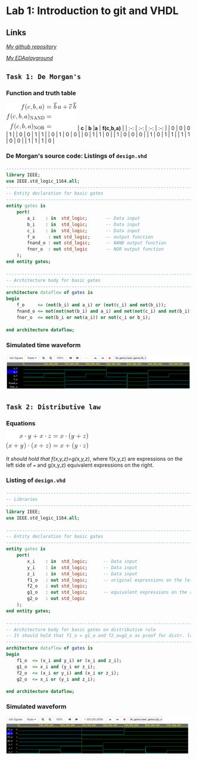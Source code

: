 # Lab 1: Introduction to git and VHDL

## Links
[*My github repository*](https://github.com/Masauso-L/Digital-electronics-1/blob/main/Labs/01-gates/README.md)

[*My EDAplayground*](https://www.edaplayground.com/playgrounds/user/155968)

## `Task 1: De Morgan's`
### Function and truth table
![Equations](Images/equations.png)
| **c** | **b** |**a** | **f(c,b,a)** |
| :-: | :-: | :-: | :-: |
| 0 | 0 | 0 | 1 |
| 0 | 0 | 1 | 1 |
| 0 | 1 | 0 | 0 |
| 0 | 1 | 1 | 0 |
| 1 | 0 | 0 | 0 |
| 1 | 0 | 1 | 1 |
| 1 | 1 | 0 | 0 |
| 1 | 1 | 1 | 0 |

### De Morgan's source code: Listings of `design.vhd`

```VHDL
------------------------------------------------------------------------
library IEEE;
use IEEE.std_logic_1164.all;
------------------------------------------------------------------------
-- Entity declaration for basic gates
------------------------------------------------------------------------
entity gates is
    port(
        a_i    : in  std_logic;       -- Data input
        b_i    : in  std_logic;       -- Data input
        c_i    : in  std_logic;       -- Data input
        f_o     : out std_logic;      -- output function
        fnand_o : out std_logic;      -- NAND output function
        fnor_o  : out std_logic       -- NOR output function
    );
end entity gates;

------------------------------------------------------------------------
-- Architecture body for basic gates
------------------------------------------------------------------------
architecture dataflow of gates is
begin
    f_o     <= (not(b_i) and a_i) or (not(c_i) and not(b_i));
    fnand_o <= not(not(not(b_i) and a_i) and not(not(c_i) and not(b_i)));
    fnor_o  <= not(b_i or not(a_i)) or not(c_i or b_i);

end architecture dataflow;
```
### Simulated time waveform
![Waveform](Images/De_Morgan.png)

## `Task 2: Distributive law`

### Equations
![Distributives](Images/distributives.png)

*It should hold that f(x,y,z)=g(x,y,z)*, where f(x,y,z) are expressions
on the left side of `=` and g(x,y,z) equivalent expressions on the right.

### Listing of `design.vhd`
```VHDL
-----------------------------------------------------------------------
-- Libraries
-----------------------------------------------------------------------
library IEEE;
use IEEE.std_logic_1164.all;

------------------------------------------------------------------------
-- Entity declaration for basic gates
------------------------------------------------------------------------
entity gates is
    port(
        x_i    : in  std_logic;      -- Data input
        y_i    : in  std_logic;      -- Data input
        z_i    : in  std_logic;      -- Data input
        f1_o   : out std_logic;      -- original expressions on the left
        f2_o   : out std_logic;         
        g1_o   : out std_logic;      -- equivalent expressions on the right
        g2_o   : out std_logic
    );
end entity gates;

------------------------------------------------------------------------
-- Architecture body for basic gates on distributive rule
-- It should hold that f1_o = g1_o and f2_o=g2_o as proof for distr. law
------------------------------------------------------------------------
architecture dataflow of gates is
begin
    f1_o  <= (x_i and y_i) or (x_i and z_i);
    g1_o  <= x_i and (y_i or z_i);
    f2_o  <= (x_i or y_i) and (x_i or z_i);
    g2_o  <= x_i or (y_i and z_i);

end architecture dataflow;
```

### Simulated waveform
![Waveform](Images/Distributive.png)